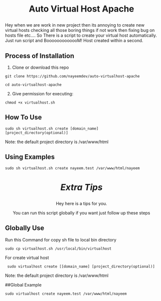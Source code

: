 # <p align="center">Auto Virtual Host Apache</p>
Hey when we are work in new project then its annoying to create new virtual hosts checking all those boring things if not work then fixing bug on hosts file etc.... So There is a script to create your virtual host automatically. Just run script and BooooooooooooM! Host created within a second.


## Process of Installation

1. Clone or download this repo

```
git clone https://github.com/nayeemdev/auto-virtualhost-apache
```
```
cd auto-virtualhost-apache
```
2. Give permission for executing:

```
chmod +x virtualhost.sh
```

## How To Use

```
sudo sh virtualhost.sh create [domain_name] [project_directory(optional)]
```
<dl>
  <dt>Note: the default project directory is /var/www/html</dt>
</dl>

## Using Examples

```
sudo sh virtualhost.sh create nayeem.test /var/www/html/nayeem
```


# <p align="center">*****Extra Tips*****</p>
<p align="center">Hey here is a tips for you.</p>
<p align="center">You can run this script globally if you want just follow up these steps</p>

## Globally Use
Run this Command for copy sh file to local bin directory
```
sudo cp virtualhost.sh /usr/local/bin/virtualhost
```
For create virtual host
```
 sudo virtualhost create [[domain_name] [project_directory(optional)]
```
<dl>
  <dt>Note: the default project directory is /var/www/html</dt>
</dl>

##Global Example

```
sudo virtualhost create nayeem.test /var/www/html/nayeem
```
